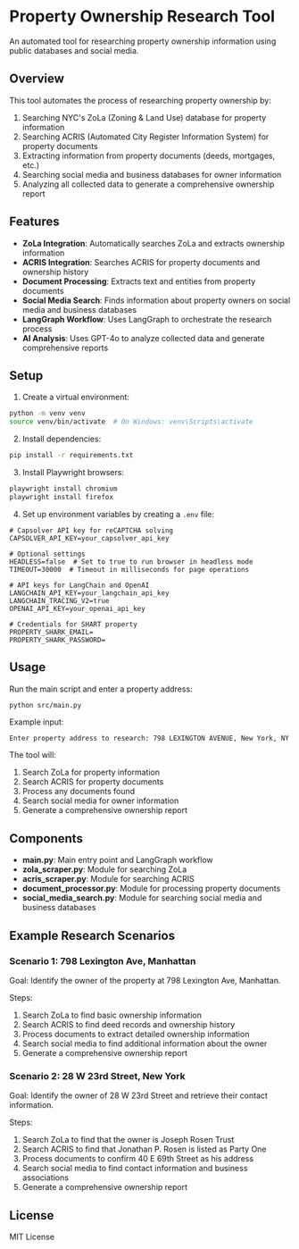 # Property Ownership Research Tool

An automated tool for researching property ownership information using public databases and social media.

## Overview

This tool automates the process of researching property ownership by:

1. Searching NYC's ZoLa (Zoning & Land Use) database for property information
2. Searching ACRIS (Automated City Register Information System) for property documents
3. Extracting information from property documents (deeds, mortgages, etc.)
4. Searching social media and business databases for owner information
5. Analyzing all collected data to generate a comprehensive ownership report

## Features

- **ZoLa Integration**: Automatically searches ZoLa and extracts ownership information
- **ACRIS Integration**: Searches ACRIS for property documents and ownership history
- **Document Processing**: Extracts text and entities from property documents
- **Social Media Search**: Finds information about property owners on social media and business databases
- **LangGraph Workflow**: Uses LangGraph to orchestrate the research process
- **AI Analysis**: Uses GPT-4o to analyze collected data and generate comprehensive reports

## Setup

1. Create a virtual environment:
```bash
python -m venv venv
source venv/bin/activate  # On Windows: venv\Scripts\activate
```

2. Install dependencies:
```bash
pip install -r requirements.txt
```

3. Install Playwright browsers:
```bash
playwright install chromium
playwright install firefox
```

4. Set up environment variables by creating a `.env` file:
```
# Capsolver API key for reCAPTCHA solving
CAPSOLVER_API_KEY=your_capsolver_api_key

# Optional settings
HEADLESS=false  # Set to true to run browser in headless mode
TIMEOUT=30000  # Timeout in milliseconds for page operations

# API keys for LangChain and OpenAI
LANGCHAIN_API_KEY=your_langchain_api_key
LANGCHAIN_TRACING_V2=true
OPENAI_API_KEY=your_openai_api_key

# Credentials for SHART property
PROPERTY_SHARK_EMAIL=
PROPERTY_SHARK_PASSWORD=
```

## Usage

Run the main script and enter a property address:

```bash
python src/main.py
```

Example input:
```
Enter property address to research: 798 LEXINGTON AVENUE, New York, NY
```

The tool will:
1. Search ZoLa for property information
2. Search ACRIS for property documents
3. Process any documents found
4. Search social media for owner information
5. Generate a comprehensive ownership report

## Components

- **main.py**: Main entry point and LangGraph workflow
- **zola_scraper.py**: Module for searching ZoLa
- **acris_scraper.py**: Module for searching ACRIS
- **document_processor.py**: Module for processing property documents
- **social_media_search.py**: Module for searching social media and business databases

## Example Research Scenarios

### Scenario 1: 798 Lexington Ave, Manhattan

Goal: Identify the owner of the property at 798 Lexington Ave, Manhattan.

Steps:
1. Search ZoLa to find basic ownership information
2. Search ACRIS to find deed records and ownership history
3. Process documents to extract detailed ownership information
4. Search social media to find additional information about the owner
5. Generate a comprehensive ownership report

### Scenario 2: 28 W 23rd Street, New York

Goal: Identify the owner of 28 W 23rd Street and retrieve their contact information.

Steps:
1. Search ZoLa to find that the owner is Joseph Rosen Trust
2. Search ACRIS to find that Jonathan P. Rosen is listed as Party One
3. Process documents to confirm 40 E 69th Street as his address
4. Search social media to find contact information and business associations
5. Generate a comprehensive ownership report

## License

MIT License
